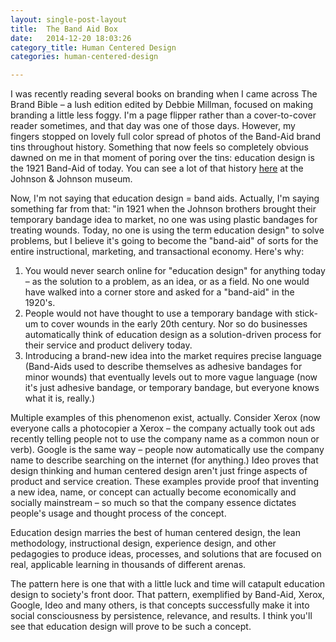 ```yaml
---
layout: single-post-layout
title:  The Band Aid Box
date:   2014-12-20 18:03:26
category_title: Human Centered Design
categories: human-centered-design

---
```


I was recently reading several books on branding when I came across The Brand Bible – a lush edition edited by Debbie Millman, focused on making branding a little less foggy. I'm a page flipper rather than a cover-to-cover reader sometimes, and that day was one of those days. However, my fingers stopped on lovely full color spread of photos of the Band-Aid brand tins throughout history. Something that now feels so completely obvious dawned on me in that moment of poring over the tins: education design is the 1921 Band-Aid of today. You can see a lot of that history [here](http://www.kilmerhouse.com/2013/04/collect-a-piece-of-johnson-johnson-history-band-aid-brand-adhesive-bandages-tins/) at the Johnson & Johnson museum.

Now, I'm not saying that education design = band aids. Actually, I'm saying something far from that: "in 1921 when the Johnson brothers brought their temporary bandage idea to market, no one was using plastic bandages for treating wounds. Today, no one is using the term education design" to solve problems, but I believe it's going to become the "band-aid" of sorts for the entire instructional, marketing, and transactional economy. Here's why:

1. You would never search online for "education design" for anything today – as the solution to a problem, as an idea, or as a field. No one would have walked into a corner store and asked for a "band-aid" in the 1920's.
2. People would not have thought to use a temporary bandage with stick-um to cover wounds in the early 20th century. Nor so do businesses automatically think of education design as a solution-driven process for their service and product delivery today.
3. Introducing a brand-new idea into the market requires precise language (Band-Aids used to describe themselves as adhesive bandages for minor wounds) that eventually levels out to more vague language (now it's just adhesive bandage, or temporary bandage, but everyone knows what it is, really.)

Multiple examples of this phenomenon exist, actually. Consider Xerox (now everyone calls a photocopier a Xerox – the company actually took out ads recently telling people not to use the company name as a common noun or verb). Google is the same way – people now automatically use the company name to describe searching on the internet (for anything.) Ideo proves that design thinking and human centered design aren't just fringe aspects of product and service creation. These examples provide proof that inventing a new idea, name, or concept can actually become economically and socially mainstream – so much so that the company essence dictates people's usage and thought process of the concept.

Education design marries the best of human centered design, the lean methodology, instructional design, experience design, and other pedagogies to produce ideas, processes, and solutions that are focused on real, applicable learning in thousands of different arenas.

The pattern here is one that with a little luck and time will catapult education design to society's front door. That pattern, exemplified by Band-Aid, Xerox, Google, Ideo and many others, is that concepts successfully make it into social consciousness by persistence, relevance, and results. I think you'll see that education design will prove to be such a concept.
